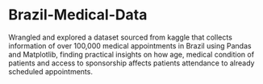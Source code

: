 # Brazil-Medical-Data
Wrangled and explored a dataset sourced from kaggle that collects information of over 100,000 medical appointments in Brazil using Pandas and Matplotlib, finding practical insights on how age, medical condition of patients and access to sponsorship affects patients attendance to already scheduled appointments.
